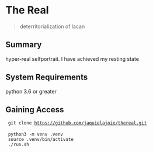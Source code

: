 # The Real
> deterritorialization of lacan

## Summary
hyper-real selfportrait. I have achieved my resting state 

## System Requirements
python 3.6 or greater  

## Gaining Access 
<code> git clone https://github.com/jaquielajoie/thereal.git </code>   
<code> python3 -m venv .venv </code>   
<code> source .venv/bin/activate </code>   
<code> ./run.sh </code>  
